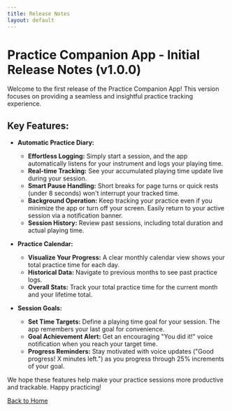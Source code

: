 ```yaml
---
title: Release Notes
layout: default
---
```


# Practice Companion App - Initial Release Notes (v1.0.0)

Welcome to the first release of the Practice Companion App! This version focuses on providing a seamless and insightful practice tracking experience.

## Key Features:

*   **Automatic Practice Diary:**
    *   **Effortless Logging:** Simply start a session, and the app automatically listens for your instrument and logs your playing time.
    *   **Real-time Tracking:** See your accumulated playing time update live during your session.
    *   **Smart Pause Handling:** Short breaks for page turns or quick rests (under 8 seconds) won't interrupt your tracked time.
    *   **Background Operation:** Keep tracking your practice even if you minimize the app or turn off your screen. Easily return to your active session via a notification banner.
    *   **Session History:** Review past sessions, including total duration and actual playing time.

*   **Practice Calendar:**
    *   **Visualize Your Progress:** A clear monthly calendar view shows your total practice time for each day.
    *   **Historical Data:** Navigate to previous months to see past practice logs.
    *   **Overall Stats:** Track your total practice time for the current month and your lifetime total.

*   **Session Goals:**
    *   **Set Time Targets:** Define a playing time goal for your session. The app remembers your last goal for convenience.
    *   **Goal Achievement Alert:** Get an encouraging "You did it!" voice notification when you reach your target time.
    *   **Progress Reminders:** Stay motivated with voice updates ("Good progress! X minutes left.") as you progress through 25% increments of your goal.

We hope these features help make your practice sessions more productive and trackable. Happy practicing!

[Back to Home](/)